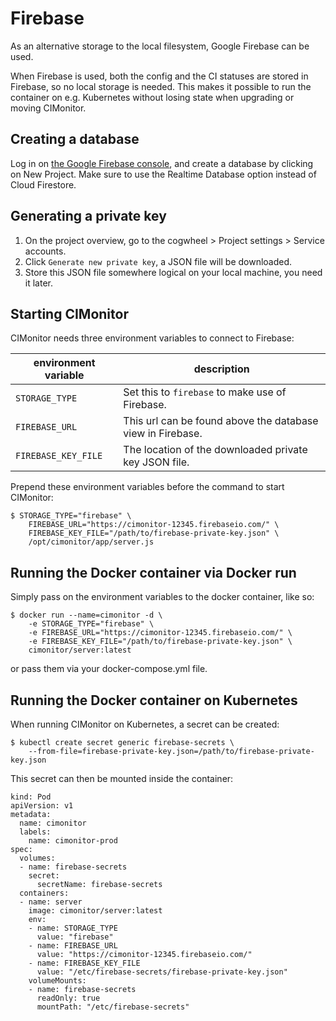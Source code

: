 # Firebase

As an alternative storage to the local filesystem, Google Firebase can be used.

When Firebase is used, both the config and the CI statuses are stored in Firebase, so no local storage is needed.
This makes it possible to run the container on e.g. Kubernetes without losing state when upgrading or moving CIMonitor.

## Creating a database

Log in on [the Google Firebase console](https://console.firebase.google.com), and create a database by
clicking on New Project. Make sure to use the Realtime Database option instead of Cloud Firestore.

## Generating a private key

1. On the project overview, go to the cogwheel > Project settings > Service accounts.
1. Click `Generate new private key`, a JSON file will be downloaded.
1. Store this JSON file somewhere logical on your local machine, you need it later.

## Starting CIMonitor

CIMonitor needs three environment variables to connect to Firebase:

| environment variable | description                                                |
| -------------------- | ---------------------------------------------------------- |
| `STORAGE_TYPE`       | Set this to `firebase` to make use of Firebase.            |
| `FIREBASE_URL`       | This url can be found above the database view in Firebase. |
| `FIREBASE_KEY_FILE`  | The location of the downloaded private key JSON file.      |

Prepend these environment variables before the command to start CIMonitor:

```
$ STORAGE_TYPE="firebase" \
    FIREBASE_URL="https://cimonitor-12345.firebaseio.com/" \
    FIREBASE_KEY_FILE="/path/to/firebase-private-key.json" \
    /opt/cimonitor/app/server.js
```

## Running the Docker container via Docker run

Simply pass on the environment variables to the docker container, like so:

```
$ docker run --name=cimonitor -d \
    -e STORAGE_TYPE="firebase" \
    -e FIREBASE_URL="https://cimonitor-12345.firebaseio.com/" \
    -e FIREBASE_KEY_FILE="/path/to/firebase-private-key.json" \
    cimonitor/server:latest
```

or pass them via your docker-compose.yml file.

## Running the Docker container on Kubernetes

When running CIMonitor on Kubernetes, a secret can be created:

```
$ kubectl create secret generic firebase-secrets \
    --from-file=firebase-private-key.json=/path/to/firebase-private-key.json
```

This secret can then be mounted inside the container:

```
kind: Pod
apiVersion: v1
metadata:
  name: cimonitor
  labels:
    name: cimonitor-prod
spec:
  volumes:
  - name: firebase-secrets
    secret:
      secretName: firebase-secrets
  containers:
  - name: server
    image: cimonitor/server:latest
    env:
    - name: STORAGE_TYPE
      value: "firebase"
    - name: FIREBASE_URL
      value: "https://cimonitor-12345.firebaseio.com/"
    - name: FIREBASE_KEY_FILE
      value: "/etc/firebase-secrets/firebase-private-key.json"
    volumeMounts:
    - name: firebase-secrets
      readOnly: true
      mountPath: "/etc/firebase-secrets"
```
